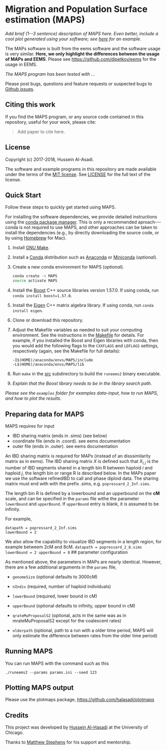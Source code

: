 # Migration and Population Surface estimation (MAPS)

*Add brief (1--3 sentence) description of MAPS here. Even better,
include a cool plot generated using your software; see
[here](https://github.com/genetics-statistics/GEMMA) for an example.*

The MAPs software is built from the eems software and the software
usage is very similar. **Here, we only highlight the differences
between the usage of MAPs and EEMS**. Please see
https://github.com/dipetkov/eems for the usage in EEMS.

*The MAPS program has been tested with ...*

Please post bugs, questions and feature requests or suspected bugs to
[Github issues](https://github.com/halasadi/MAPS/issues).

## Citing this work

If you find the MAPS program, or any source code contained in this
repository, useful for your work, please cite:

> Add paper to cite here.

## License

Copyright (c) 2017-2018, Hussein Al-Asadi.

The software and example programs in this repository are made
available under the terms of the
[MIT license](https://opensource.org/licenses/mit-license.html).
See [LICENSE](LICENSE) for the full text of the license.

## Quick Start

Follow these steps to quickly get started using MAPS.

For installing the software dependencies, we provide detailed
instructions using the
[conda package manager](https://conda.io/docs). This is only a
recommended aproach---conda is not required to use MAPS, and other
approaches can be taken to install the dependencies (e.g., by directly
downloading the source code, or by using [Homebrew](http://brew.sh) for
Mac).

1. Install [GNU Make](https://www.gnu.org/software/make).

2. Install a [Conda](https://conda.io/docs) distribution such as
   [Anaconda](https://www.anaconda.com/download) or
   [Miniconda](https://conda.io/miniconda.html) (*optional*).

3. Create a new conda environment for MAPS (*optional*).

   ```bash
   conda create -n MAPS
   source activate MAPS
   ```

3. Install the [Boost](http://www.boost.org) C++ source libraries
   version 1.57.0. If using conda, run `conda install boost=1.57.0`.

4. Install the [Eigen](http://eigen.tuxfamily.org) C++ matrix algebra
   library. If using conda, run `conda install eigen`.

5. Clone or download this repository.

6. Adjust the Makefile variables as needed to suit your computing
   environment. See the instructions in the [Makefile](src/Makefile)
   for details. For example, if you installed the Boost and Eigen
   libraries with conda, then you would add the following flags to the
   `CXXFLAGS` and `LDFLAGS` settings, respectively (again, see the
   Makefile for full details):

   ```
   -I$(HOME)/anaconda/envs/MAPS/include
   -L$(HOME)/anaconda/envs/MAPS/lib
   ```

7. Run `make` in the [src](src) subdirectory to build the `runeems2`
   binary executable.

8. *Explain that the Boost library needs to be in the library search
   path.*

*Please see the `examples` folder for examples data-input, how to run
MAPS, and how to plot the results.*

## Preparing data for MAPS

MAPS requires for input

* IBD sharing matrix (ends in .sims) (see below)
* coordinate file (ends in .coord). see eems documentation
* outer file (ends in .outer). see eems documentation

An IBD sharing matrix is required for MAPs (instead of an
disssimilarity matrix as in eems). The IBD sharing matrix ${X}$ is
defined such that $X_{i,j}$ is the number of IBD segments shared in a
length bin R between haploid $i$ and haploid $j$, the length bin or
range R is described below. In the MAPs paper we use the software
refinedIBD to call and phase diploid data. The sharing matrix must end
with with the prefix .sims, e.g. `popressard_2_Inf.sims`.

The length bin R is defined by a lowerbound and an upperbound on the
**cM** scale, and can be specified in the `params` file withe the
parameter `lowerBound` and `upperBound`. If `upperBound` entry is
blank, it is assumed to be infinity.

For example,
```
datapath = popressard_2_Inf.sims
lowerBound = 2
```

We also allow the capability to visualize IBD segments in a length
region, for example betweem 2cM and 8cM.  ``` datapath =
popressard_2_8.sims lowerBound = 2 upperBound = 8 ``` ## parameter
configuration

As mentioned above, the parameters in MAPs are nearly
identical. However, there are a few additional arguments in the
`params` file,

* `genomeSize` (optional defaults to 3000cM)

* `nIndiv` (required, number of haploid individuals)

* `lowerBound` (required, lower bound in cM)

* `upperBound` (optional defaults to infinity, upper bound in cM)

* `qrateMuProposalS2` (optional, acts in the same was as in mrateMuProposalS2 except for the coalescent rates)

* `olderpath` (optional, path to a run with a older time period, MAPS
               will only estimate the difference between rates from
               the older time period)

## Running MAPS

You can run MAPS with the command such as this

```
./runeems2 --params params.ini --seed 123
```

## Plotting MAPS output

Please use the plotmaps package, https://github.com/halasadi/plotmaps

## Credits

This project was developed by
[Hussein Al-Hasadi](https://github.com/halasadi) at the University of
Chicago.

Thanks to [Matthew Stephens](stephenslab.uchicago.edu) for his support
and mentorship.
